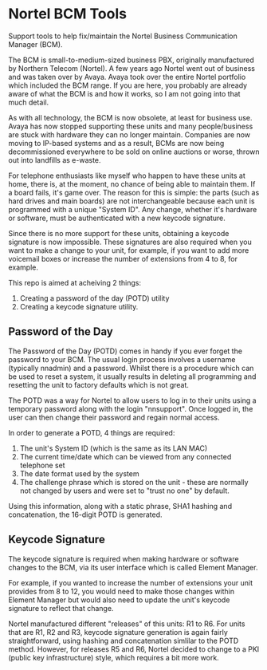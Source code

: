 # Nortel BCM Tools
Support tools to help fix/maintain the Nortel Business Communication Manager (BCM).

The BCM is small-to-medium-sized business PBX, originally manufactured by Northern Telecom (Nortel).  A few years ago Nortel went out of business and was taken over by Avaya.  Avaya took over the entire Nortel portfolio which included the BCM range.  If you are here, you probably are already aware of what the BCM is and how it works, so I am not going into that much detail.

As with all technology, the BCM is now obsolete, at least for business use.   Avaya has now stopped supporting these units and many people/business are stuck with hardware they can no longer maintain.  Companies are now moving to IP-based systems and as a result, BCMs are now being decommissioned everywhere to be sold on online auctions or worse, thrown out into landfills as e-waste.  

For telephone enthusiasts like myself who happen to have these units at home, there is, at the moment, no chance of being able to maintain them.  If a board fails, it's game over.   The reason for this is simple:  the parts (such as hard drives and main boards) are not interchangeable because each unit is programmed with a unique "System ID".  Any change, whether it's hardware or software, must be authenticated with a new keycode signature.  

Since there is no more support for these units, obtaining a keycode signature is now impossible.  These signatures are also required when you want to make a change to your unit, for example, if you want to add more voicemail boxes or increase the number of extensions from 4 to 8, for example.

This repo is aimed at acheiving 2 things: 
1. Creating a password of the day (POTD) utility
2. Creating a keycode signature utility.  

## Password of the Day
The Password of the Day (POTD) comes in handy if you ever forget the password to your BCM.  The usual login process involves a username (typically nnadmin) and a password.  Whilst there is a procedure which can be used to reset a system, it usually results in deleting all programming and resetting the unit to factory defaults which is not great.

The POTD was a way for Nortel to allow users to log in to their units using a temporary password along with the login "nnsupport".  Once logged in, the user can then change their password and regain normal access.

In order to generate a POTD, 4 things are required:
1. The unit's System ID (which is the same as its LAN MAC)
2. The current time/date which can be viewed from any connected telephone set
3. The date format used by the system
4. The challenge phrase which is stored on the unit - these are normally not changed by users and were set to "trust no one" by default.

Using this information, along with a static phrase, SHA1 hashing and concatenation, the 16-digit POTD is generated.



## Keycode Signature
The keycode signature is required when making hardware or software changes to the BCM, via its user interface which is called Element Manager.  

For example, if you wanted to increase the number of extensions your unit provides from 8 to 12, you would need to make those changes within Element Manager but would also need to update the unit's keycode signature to reflect that change.  

Nortel manufactured different "releases" of this units: R1 to R6.  For units that are R1, R2 and R3, keycode signature generation is again fairly straightforward, using hashing and concatenation simlilar to the POTD method.  However, for releases R5 and R6, Nortel decided to change to a PKI (public key infrastructure) style, which requires a bit more work.



